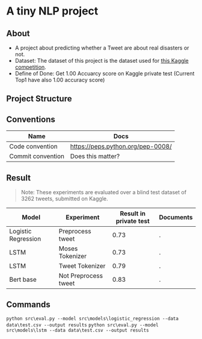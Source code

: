 # A tiny NLP project 

## About
 - A project about predicting whether a Tweet are about real disasters or not.
 - Dataset: The dataset of this project is the dataset used for <a href="https://www.kaggle.com/competitions/nlp-getting-started/overview">this Kaggle competition</a>.
 - Define of Done: Get 1.00 Accuarcy score on Kaggle private test (Current Top1 have also 1.00 accuracy score)
## Project Structure

## Conventions
|Name|Docs|
|-|-|
|Code convention|https://peps.python.org/pep-0008/|
|Commit convention |Does this matter?|

## Result
> Note: These experiments are evaluated over a blind test dataset of 3262 tweets, submitted on Kaggle.

|Model|Experiment|Result in private test|Documents|
|-|-|-|-|
|Logistic Regression|Preprocess tweet|0.73|.|
|LSTM|Moses Tokenizer|0.73|.|
|LSTM|Tweet Tokenizer|0.79|.|
|Bert base|Not Preprocess tweet| 0.83|.|

## Commands
`python src\eval.py --model src\models\logistic_regression --data data\test.csv --output results`
`python src\eval.py --model src\models\lstm --data data\test.csv --output results`

